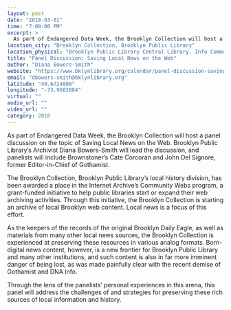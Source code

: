 ```yaml
---
layout: post
date: "2018-03-01"
time: "7:00:00 PM"
excerpt: >
  As part of Endangered Data Week, the Brooklyn Collection will host a panel discussion on the topic of Saving Local News on the Web. Brooklyn...
location_city: "Brooklyn Collection, Brooklyn Public Library"
location_physical: "Brooklyn Public Library Central Library, Info Commons Lab"
title: "Panel Discussion: Saving Local News on the Web"
author: "Diana Bowers-Smith"
website: "https://www.bklynlibrary.org/calendar/panel-discussion-saving-central-library-info-030118"
email: "dbowers-smith@bklynlibrary.org"
latitude: "40.6724808"
longitude: "-73.9682084"
virtual: ""
audio_url: ""
video_url: ""
category: 2018
---
```


As part of Endangered Data Week, the Brooklyn Collection will host a panel discussion on the topic of Saving Local News on the Web. Brooklyn Public Library’s Archivist Diana Bowers-Smith will lead the discussion, and panelists will include Brownstoner’s Cate Corcoran and John Del Signore, former Editor-in-Chief of Gothamist.

The Brooklyn Collection, Brooklyn Public Library’s local history division, has been awarded a place in the Internet Archive’s Community Webs program, a grant-funded initiative to help public libraries start or expand their web archiving activities. Through this initiative, the Brooklyn Collection is starting an archive of local Brooklyn web content. Local news is a focus of this effort.

As the keepers of the records of the original Brooklyn Daily Eagle, as well as materials from many other local news sources, the Brooklyn Collection is experienced at preserving these resources in various analog formats. Born-digital news content, however, is a new frontier for Brooklyn Public Library and many other institutions, and such content is also in far more imminent danger of being lost, as was made painfully clear with the recent demise of Gothamist and DNA Info.

Through the lens of the panelists’ personal experiences in this arena, this panel will address the challenges of and strategies for preserving these rich sources of local information and history.

